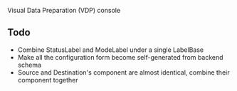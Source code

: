 Visual Data Preparation (VDP) console

## Todo

- Combine StatusLabel and ModeLabel under a single LabelBase
- Make all the configuration form become self-generated from backend schema
- Source and Destination's component are almost identical, combine their component together
